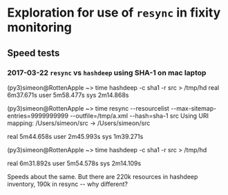 # Exploration for use of `resync` in fixity monitoring

## Speed tests

### 2017-03-22 `resync` vs `hashdeep` using SHA-1 on mac laptop

(py3)simeon@RottenApple ~> time hashdeep -c sha1 -r src > /tmp/hd
real  6m37.671s
user  5m58.477s
sys   2m14.868s

(py3)simeon@RottenApple ~> time resync --resourcelist --max-sitemap-entries=9999999999 --outfile=/tmp/a.xml --hash=sha-1 src
Using URI mapping: /Users/simeon/src -> /Users/simeon/src

real  5m44.658s
user  2m45.993s
sys   1m39.271s

(py3)simeon@RottenApple ~> time hashdeep -c sha1 -r src > /tmp/hd

real  6m31.892s
user  5m54.578s
sys   2m14.109s

Speeds about the same. But there are 220k resources in hashdeep inventory, 190k in resync -- why different?